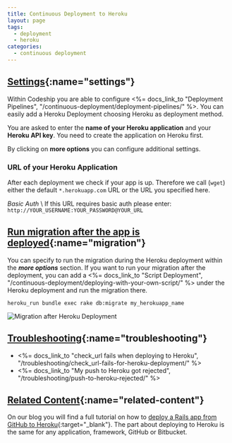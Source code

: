 ```yaml
---
title: Continuous Deployment to Heroku
layout: page
tags:
  - deployment
  - heroku
categories:
  - continuous deployment
---
```

## [Settings](#settings){:name="settings"}
Within Codeship you are able to configure <%= docs_link_to "Deployment Pipelines", "/continuous-deployment/deployment-pipelines/" %>. You can easily add a Heroku Deployment choosing Heroku as deployment method.

You are asked to enter the **name of your Heroku application** and your **Heroku API key**. You need to create the application on Heroku first.

By clicking on **more options** you can configure additional settings.

### URL of your Heroku Application
After each deployment we check if your app is up. Therefore we call (```wget```) either the default ```*.herokuapp.com``` URL or the URL you specified here.

*Basic Auth* \\
If this URL requires basic auth please enter: ```http://YOUR_USERNAME:YOUR_PASSWORD@YOUR_URL```

## [Run migration after the app is deployed](#migration){:name="migration"}
You can specify to run the migration during the Heroku deployment within the ***more options*** section. If you want to run your migration after the deployment, you can add a <%= docs_link_to "Script Deployment", "/continuous-deployment/deploying-with-your-own-script/" %> under the Heroku deployment and run the migration there.

~~~shell
heroku_run bundle exec rake db:migrate my_herokuapp_name
~~~

![Migration after Heroku Deployment](deployment/script_deployment.png)

## [Troubleshooting](#troubleshooting){:name="troubleshooting"}
+ <%= docs_link_to "check_url fails when deploying to Heroku", "/troubleshooting/check_url-fails-for-heroku-deployment/" %>
+ <%= docs_link_to "My push to Heroku got rejected", "/troubleshooting/push-to-heroku-rejected/" %>


## [Related Content](#related-content){:name="related-content"}
On our blog you will find a full tutorial on how to [deploy a Rails app from GitHub to Heroku](http://blog.codeship.io/2013/09/26/how-to-deploy-a-ruby-on-rails-app-from-github-to-heroku.html){:target="_blank"}.
The part about deploying to Heroku is the same for any application, framework, GitHub or Bitbucket.
